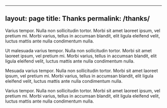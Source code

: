  ---
layout: page
title: Thanks
permalink: /thanks/
---

Varius tempor. Nulla non sollicitudin tortor. Morbi sit amet laoreet ipsum, vel pretium mi. Morbi varius, tellus in accumsan blandit, elit ligula eleifend velit, luctus mattis ante nulla condimentum nulla.

Ut malesuada varius tempor. Nulla non sollicitudin tortor. Morbi sit amet laoreet ipsum, vel pretium mi. Morbi varius, tellus in accumsan blandit, elit ligula eleifend velit, luctus mattis ante nulla condimentum nulla.

Mesuada varius tempor. Nulla non sollicitudin tortor. Morbi sit amet laoreet ipsum, vel pretium mi. Morbi varius, tellus in accumsan blandit, elit ligula eleifend velit, luctus mattis ante nulla condimentum nulla.

Varius tempor. Nulla non sollicitudin tortor. Morbi sit amet laoreet ipsum, vel pretium mi. Morbi varius, tellus in accumsan blandit, elit ligula eleifend velit, luctus mattis ante nulla condimentum nulla.

